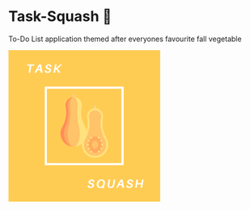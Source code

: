 # Task-Squash :sweet_potato:
To-Do List application themed after everyones favourite fall vegetable 

<img img src="https://github.com/jschriem/Personal-Webpage/blob/master/images/squash.png?raw=true" width="300">

